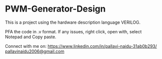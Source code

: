 # PWM-Generator-Design
This is a project using the hardware description language VERILOG.

PFA the code in .v format. If any issues, right click, open with, select Notepad and Copy paste.


Connect with me on: https://www.linkedin.com/in/pallavi-naidu-31ab0b293/
pallavinaidu2006@gmail.com

